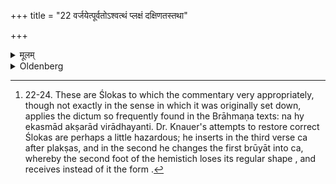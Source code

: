 +++
title = "22 वर्जयेत्पूर्वतोऽश्वत्थं प्लक्षं दक्षिणतस्तथा"

+++

<details><summary>मूलम्</summary>

वर्जयेत्पूर्वतोऽश्वत्थं प्लक्षं दक्षिणतस्तथा न्यग्रोधमपराद्देशादुत्तराच्चाप्युदुम्बरम् २२
</details>

<details><summary>Oldenberg</summary>

22. [^3]  'Let him avoid an Aśvattha tree on the east-side (of his house), and a Plakṣa on the south-side, a Nyagrodha on the west-side, and on the north-side an Udumbara.


[^3]:  22-24. These are Ślokas to which the commentary very appropriately, though not exactly in the sense in which it was originally set down, applies the dictum so frequently found in the Brāhmaṇa texts: na hy ekasmād akṣarād virādhayanti. Dr. Knauer's attempts to restore correct Ślokas are perhaps a little hazardous; he inserts in the third verse ca after plakṣas, and in the second he changes the first brūyāt into ca, whereby the second foot of the hemistich loses its regular shape 
, and receives instead of it the form 
.
</details>
